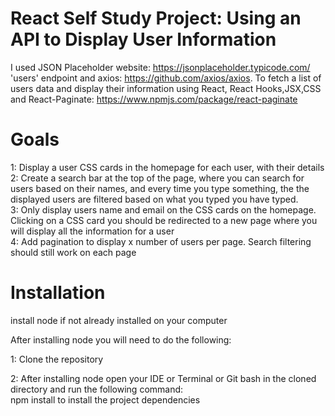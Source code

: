 # React Self Study Project: Using an API to Display User Information
I used JSON Placeholder website: https://jsonplaceholder.typicode.com/ 'users' endpoint and axios: https://github.com/axios/axios.
To fetch a list of users data and display their information using React, React Hooks,JSX,CSS and React-Paginate: https://www.npmjs.com/package/react-paginate 

# Goals
1: Display a user CSS cards in the homepage for each user, with their details<br>
2: Create a search bar at the top of the page, where you can search for users based on their names, and every time you type something, the the displayed users are filtered based on what you typed you have typed. <br>
3: Only display users name and email on the CSS cards on the homepage. Clicking on a CSS card you should be redirected to a new page where you will display all the information for a user<br>
4: Add pagination to display x number of users per page. Search filtering should still work on each page

# Installation

install node if not already installed on your computer

After installing node you will need to do the following:

1: Clone the repository

2: After installing node open your IDE or Terminal or Git bash in the cloned directory and run the following command:<br> npm install to install the project dependencies
